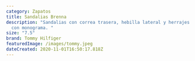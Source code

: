 ```yaml
---
category: Zapatos
title: Sandalias Brenna
description: "Sandalias con correa trasera, hebilla lateral y herrajes metálicos
  con monograma. "
size: "7.5"
brand: Tommy Hilfiger
featuredImage: /images/tommy.jpeg
dateCreated: 2020-11-01T16:50:17.818Z
---
```

